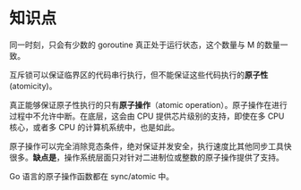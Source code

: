 # 知识点

同一时刻，只会有少数的 goroutine 真正处于运行状态，这个数量与 M 的数量一致。

互斥锁可以保证临界区的代码串行执行，但不能保证这些代码执行的**原子性**(atomicity)。

真正能够保证原子性执行的只有**原子操作**（atomic operation）。原子操作在进行过程中不允许中断。在底层，这会由 CPU 提供芯片级别的支持，即使在多 CPU 核心，或者多 CPU 的计算机系统中，也是如此。

原子操作可以完全消除竞态条件，绝对保证并发安全，执行速度比其他同步工具快很多。**缺点是**，操作系统层面只对针对二进制位或整数的原子操作提供了支持。

Go 语言的原子操作函数都在 sync/atomic 中。